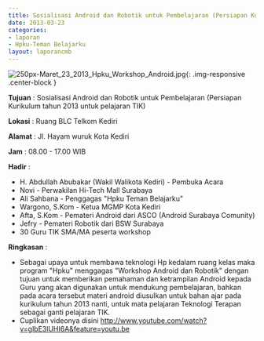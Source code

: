 ```yaml
---
title: Sosialisasi Android dan Robotik untuk Pembelajaran (Persiapan Kurikulum tahun 2013 untuk pelajaran TIK)
date: 2013-03-23
categories:
- laporan
- Hpku-Teman Belajarku
layout: laporancmb
---
```

	
![250px-Maret_23_2013_Hpku_Workshop_Android.jpg](/uploads/250px-Maret_23_2013_Hpku_Workshop_Android.jpg){: .img-responsive .center-block }	
	
**Tujuan** :	Sosialisasi Android dan Robotik untuk Pembelajaran (Persiapan Kurikulum tahun 2013 untuk pelajaran TIK)
	
**Lokasi** :	Ruang BLC Telkom Kediri
	
**Alamat** : 	Jl. Hayam wuruk Kota Kediri
	
**Jam** :	08.00 - 17.00 WIB
	
**Hadir** :	
*	H. Abdullah Abubakar (Wakil Walikota Kediri) - Pembuka Acara
*	Novi - Perwakilan Hi-Tech Mall Surabaya
*	Ali Sahbana - Penggagas "Hpku Teman Belajarku"
*	Wargono, S.Kom - Ketua MGMP Kota Kediri
*	Afta, S.Kom - Pemateri Android dari ASCO (Android Surabaya Comunity)
*	Jefry - Pemateri Robotik dari BSW Surabaya
*	30 Guru TIK SMA/MA peserta workshop

**Ringkasan** :	
*	Sebagai upaya untuk membawa teknologi Hp kedalam ruang kelas maka program "Hpku" menggagas "Workshop Android dan Robotik" dengan tujuan untuk memberikan pemahaman dan ketrampilan Android kepada Guru yang akan digunakan untuk mendukung pembelajaran, bahkan pada acara tersebut materi android diusulkan untuk bahan ajar pada kurikulum tahun 2013 nanti, untuk mata pelajaran Teknologi Terapan sebagai ganti pelajaran TIK.
*	Cuplikan videonya disini http://www.youtube.com/watch?v=glbE3lUHI6A&feature=youtu.be

